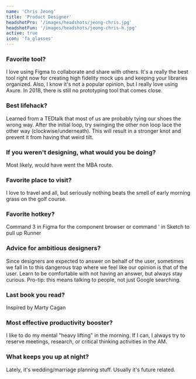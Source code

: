 ```yaml
---
name: 'Chris Jeong'
title: 'Product Designer'
headshotPro: '/images/headshots/jeong-chris.jpg'
headshotFun: '/images/headshots/jeong-chris-h.jpg'
active: true
icon: 'fa_glasses'
---
```


### Favorite tool?

I love using Figma to collaborate and share with others. It's a really the best tool right now for creating high fidelity mock ups and keeping your libraries organized. Also, I know it's not a popular opinion, but I really love using Axure. In 2018, there is still no prototyping tool that comes close.

### Best lifehack?

Learned from a TEDtalk that most of us are probably tying our shoes the wrong way. After the initial loop, try swinging the other non loop lace the other way (clockwise/underneath). This will result in a stronger knot and prevent it from having that weird tilt.

### If you weren't designing, what would you be doing?

Most likely, would have went the MBA route.

### Favorite place to visit?

I love to travel and all, but seriously nothing beats the smell of early morning grass on the golf course.

### Favorite hotkey?

Command 3 in Figma for the component browser or command ' in Sketch to pull up Runner

### Advice for ambitious designers?

Since designers are expected to answer on behalf of the user, sometimes we fall in to this dangerous trap where we feel like our opinion is that of the user. Learn to be comfortable with not having an answer, but always stay curious. Pro-tip: this means talking to people, not just Google searching.

### Last book you read?

Inspired by Marty Cagan

### Most effective productivity booster?

I like to do my mental "heavy lifting" in the morning. If I can, I always try to reserve meetings, research, or critical thinking activities in the AM.

### What keeps you up at night?

Lately, it's wedding/marriage planning stuff. Usually it's future related.
